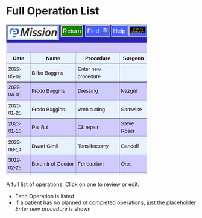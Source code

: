 # Full Operation List

![](images/AllOperations.png)

A full list of operations. Click on one to review or edit.

* Each Operation is listed 
* If a patient has no planned ot completed operations, just the placeholder *Enter new procedure* is shown
